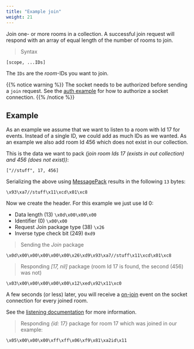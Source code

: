 ```yaml
---
title: "Example join"
weight: 21
---
```


Join one- or more rooms in a collection. A successful join request will respond with an array of equal length of the number of rooms to join.


> Syntax

```none
[scope, ...IDs]
```

The `IDs` are the *room*-IDs you want to join.

{{% notice warning %}}
The socket needs to be authorized before sending a `join` request.
See the [auth example](../auth) for how to authorize a socket connection.
{{% /notice %}}

## Example

As an example we assume that we want to listen to a room with Id 17 for events. Instead of a single ID, we could add as much IDs as we wanted. As an example we also add room Id 456 which does not exist in our collection.

This is the data we want to pack *(join room Ids 17 (exists in out collection) and 456 (does not exist))*:

`["//stuff", 17, 456]`

Serializing the above using [MessagePack](https://msgpack.org) results in the following `13` bytes:

`\x93\xa7//stuff\x11\xcd\x01\xc8`

Now we create the header. For this example we just use Id 0:

- Data length (13) `\x0d\x00\x00\x00`
- Identifier (0) `\x00\x00`
- Request Join package type (38) `\x26`
- Inverse type check bit (249) `0xd9`

> Sending the *Join* package

```none
\x0d\x00\x00\x00\x00\x00\x26\xd9\x93\xa7//stuff\x11\xcd\x01\xc8
```

> Responding *[17, nil]* package (room Id 17 is found, the second (456) was not)

```none
\x03\x00\x00\x00\x00\x00\x12\xed\x92\x11\xc0
```

A few seconds (or less) later, you will receive a [on-join](../../../listening/on-join) event on the socket connection for every joined room.

See the [listening documentation](../../../listening) for more information.

> Responding *{id: 17}* package for room 17 which was joined in our example:

```none
\x05\x00\x00\x00\xff\xff\x06\xf9\x81\xa2id\x11
```